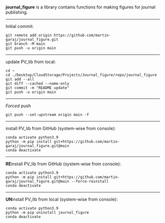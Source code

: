 **journal_figure** is a library contains functions for making figures for journal publishing.

---
Initial commit:
```console
git remote add origin https://github.com/martin-garaj/journal_figure.git
git branch -M main
git push -u origin main
```

---
update PV_lib from local:
```console
cd ~
cd ./Desktop/CloudStorage/Projects/Journal_figure/repo/journal_figure
git add --all
git diff --cached --name-only
git commit -m "README update"
git push -u origin main
```

---
*Forced* push
```console
git push --set-upstream origin main -f
```

---
install PV_lib from GitHub (system-wise from console):
```console
conda activate python3.9
python -m pip install git+https://github.com/martin-garaj/journal_figure.git@main
conda deactivate
```

---
**RE**install PV_lib from GitHub (system-wise from console):
```console
conda activate python3.9
python -m pip install git+https://github.com/martin-garaj/journal_figure.git@main --force-reinstall
conda deactivate
```


---
**UN**install PV_lib from local (system-wise from console):

```console
conda activate python3.9
python -m pip uninstall journal_figure
conda deactivate
```



